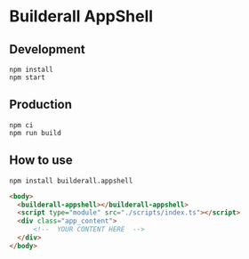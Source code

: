 # Builderall AppShell

## Development

```shell
npm install
npm start
```

## Production

```shell
npm ci
npm run build
```

## How to use

```shell
npm install builderall.appshell
```

```html
<body>
  <builderall-appshell></builderall-appshell>
  <script type="module" src="./scripts/index.ts"></script>
  <div class="app_content">
      <!--  YOUR CONTENT HERE  -->
  </div>
</body>
```
